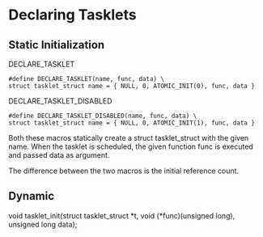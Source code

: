 Declaring Tasklets
===================

Static Initialization
----------------------

DECLARE_TASKLET

	#define DECLARE_TASKLET(name, func, data) \
	struct tasklet_struct name = { NULL, 0, ATOMIC_INIT(0), func, data }

DECLARE_TASKLET_DISABLED

	#define DECLARE_TASKLET_DISABLED(name, func, data) \
	struct tasklet_struct name = { NULL, 0, ATOMIC_INIT(1), func, data }

Both these macros statically create a struct tasklet_struct with the given name.
When the tasklet is scheduled, the given function func is executed and passed data as argument.

The difference between the two macros is the initial reference count.

Dynamic
--------

void tasklet_init(struct tasklet_struct *t,
                         void (*func)(unsigned long), unsigned long data);


